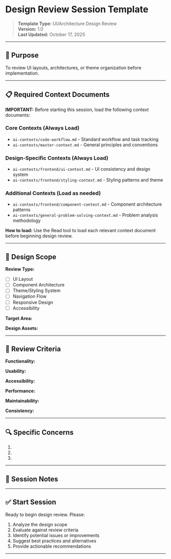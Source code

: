 # Design Review Session Template

> **Template Type:** UI/Architecture Design Review  
> **Version:** 1.0  
> **Last Updated:** October 17, 2025

---

## 🎯 Purpose

To review UI layouts, architectures, or theme organization before implementation.

---

## 📋 Required Context Documents

**IMPORTANT:** Before starting this session, load the following context documents:

### Core Contexts (Always Load)
- `ai-contexts/code-workflow.md` - Standard workflow and task tracking
- `ai-contexts/master-context.md` - General principles and conventions

### Design-Specific Contexts (Always Load)
- `ai-contexts/frontend/ui-context.md` - UI consistency and design system
- `ai-contexts/frontend/styling-context.md` - Styling patterns and theme

### Additional Contexts (Load as needed)
- `ai-contexts/frontend/component-context.md` - Component architecture patterns
- `ai-contexts/general-problem-solving-context.md` - Problem analysis methodology

**How to load:** Use the Read tool to load each relevant context document before beginning design review.

---

## 🎨 Design Scope

<!-- Define what's being reviewed -->

**Review Type:**  
- [ ] UI Layout
- [ ] Component Architecture
- [ ] Theme/Styling System
- [ ] Navigation Flow
- [ ] Responsive Design
- [ ] Accessibility

**Target Area:**  


**Design Assets:**  
<!-- Link to Figma, screenshots, mockups, etc. -->


---

## 📐 Review Criteria

<!-- What aspects need evaluation -->

**Functionality:**  


**Usability:**  


**Accessibility:**  


**Performance:**  


**Maintainability:**  


**Consistency:**  


---

## 🔍 Specific Concerns

<!-- List any particular areas of concern or questions -->

1. 
2. 
3. 

---

## 📝 Session Notes

<!-- Add any additional context, constraints, or references -->

---

## ✅ Start Session

Ready to begin design review. Please:
1. Analyze the design scope
2. Evaluate against review criteria
3. Identify potential issues or improvements
4. Suggest best practices and alternatives
5. Provide actionable recommendations

---
